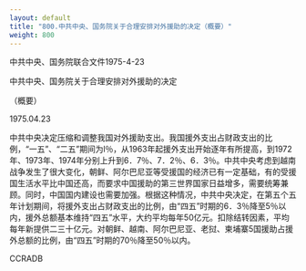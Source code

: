 ```yaml
---
layout: default
title: "800.中共中央、国务院关于合理安排对外援助的决定（概要）"
weight: 800
---
```


中共中央、国务院联合文件1975-4-23

中共中央、国务院关于合理安排对外援助的决定

（概要）

1975.04.23

中共中央决定压缩和调整我国对外援助支出。我国援外支出占财政支出的比例，“一五”、“二五”期间为l％，从1963年起援外支出开始逐年有所提高，到1972年、1973年、1974年分别上升到6．7％、7．2％、6．3％。中共中央考虑到越南战争发生了很大变化，朝鲜、阿尔巴尼亚等受援国的经济已有一定基础，有的受援国生活水平比中国还高，而要求中国援助的第三世界国家日益增多，需要统筹兼顾。同时，中国国内建设也需要加强。根据这种情况，中共中央决定，在第五个五年计划期间，将援外支出占财政支出的比例，由“四五”时期的6．3％降至5％以内，援外总额基本维持“四五”水平，大约平均每年50亿元。扣除结转因素，平均每年新提供二三十亿元。对朝鲜、越南、阿尔巴尼亚、老挝、柬埔寨5国援助占援外总额的比例，由“四五”时期的70％降至50％以内。

CCRADB

